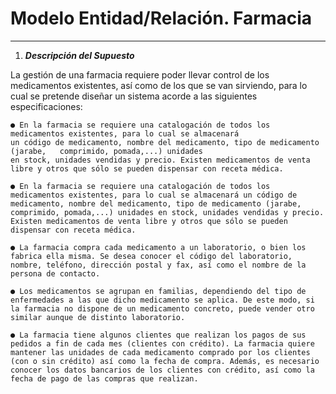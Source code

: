 # Modelo Entidad/Relación. Farmacia
---

1. ***Descripción del Supuesto***
   
La gestión de una farmacia requiere poder llevar control de los medicamentos existentes, así como de los que se van sirviendo, para lo cual se pretende diseñar un sistema acorde a las      siguientes especificaciones:

    ● En la farmacia se requiere una catalogación de todos los medicamentos existentes, para lo cual se almacenará
    un código de medicamento, nombre del medicamento, tipo de medicamento (jarabe,   comprimido, pomada,...) unidades 
    en stock, unidades vendidas y precio. Existen medicamentos de venta libre y otros que sólo se pueden dispensar con receta médica.
    
    ● En la farmacia se requiere una catalogación de todos los medicamentos existentes, para lo cual se almacenará un código de medicamento, nombre del medicamento, tipo de medicamento (jarabe,   comprimido, pomada,...) unidades en stock, unidades vendidas y precio. Existen medicamentos de venta libre y otros que sólo se pueden dispensar con receta médica.
    
    ● La farmacia compra cada medicamento a un laboratorio, o bien los fabrica ella misma. Se desea conocer el código del laboratorio, nombre, teléfono, dirección postal y fax, así como el nombre de la persona de contacto.
    
    ● Los medicamentos se agrupan en familias, dependiendo del tipo de enfermedades a las que dicho medicamento se aplica. De este modo, si la farmacia no dispone de un medicamento concreto, puede vender otro similar aunque de distinto laboratorio.
    
    ● La farmacia tiene algunos clientes que realizan los pagos de sus pedidos a fin de cada mes (clientes con crédito). La farmacia quiere mantener las unidades de cada medicamento comprado por los clientes (con o sin crédito) así como la fecha de compra. Además, es necesario conocer los datos bancarios de los clientes con crédito, así como la fecha de pago de las compras que realizan.
    
